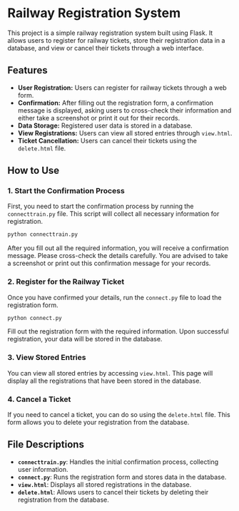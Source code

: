 # Railway Registration System

This project is a simple railway registration system built using Flask. It allows users to register for railway tickets, store their registration data in a database, and view or cancel their tickets through a web interface.

## Features

- **User Registration:** Users can register for railway tickets through a web form.
- **Confirmation:** After filling out the registration form, a confirmation message is displayed, asking users to cross-check their information and either take a screenshot or print it out for their records.
- **Data Storage:** Registered user data is stored in a database.
- **View Registrations:** Users can view all stored entries through `view.html`.
- **Ticket Cancellation:** Users can cancel their tickets using the `delete.html` file.

## How to Use

### 1. Start the Confirmation Process

First, you need to start the confirmation process by running the `connecttrain.py` file. This script will collect all necessary information for registration.

```bash
python connecttrain.py
```

After you fill out all the required information, you will receive a confirmation message. Please cross-check the details carefully. You are advised to take a screenshot or print out this confirmation message for your records.

### 2. Register for the Railway Ticket

Once you have confirmed your details, run the `connect.py` file to load the registration form.

```bash
python connect.py
```

Fill out the registration form with the required information. Upon successful registration, your data will be stored in the database.

### 3. View Stored Entries

You can view all stored entries by accessing `view.html`. This page will display all the registrations that have been stored in the database.

### 4. Cancel a Ticket

If you need to cancel a ticket, you can do so using the `delete.html` file. This form allows you to delete your registration from the database.

## File Descriptions

- **`connecttrain.py`**: Handles the initial confirmation process, collecting user information.
- **`connect.py`**: Runs the registration form and stores data in the database.
- **`view.html`**: Displays all stored registrations in the database.
- **`delete.html`**: Allows users to cancel their tickets by deleting their registration from the database.

